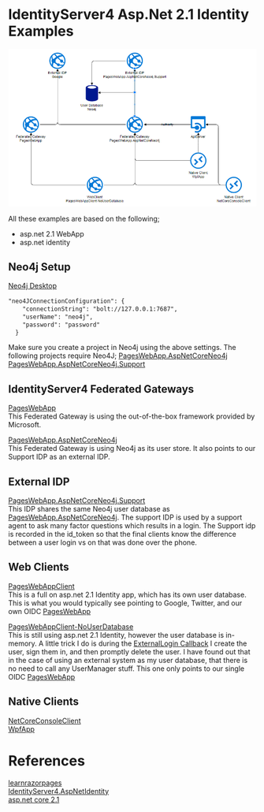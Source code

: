 # IdentityServer4 Asp.Net 2.1 Identity Examples

![GitHub Logo](./Apps.png)


All these examples are based on the following;  
  * asp.net 2.1 WebApp  
  * asp.net identity  
## Neo4j Setup
[Neo4j Desktop](https://neo4j.com/download/)  

```
"neo4JConnectionConfiguration": {
    "connectionString": "bolt://127.0.0.1:7687",
    "userName": "neo4j",
    "password": "password"
  }
```
Make sure you create a project in Neo4j using the above settings.  The following projects require Neo4J;
[PagesWebApp.AspNetCoreNeo4j](src/PagesWebApp.AspNetCoreNeo4j)  
[PagesWebApp.AspNetCoreNeo4j.Support](src/PagesWebApp.AspNetCoreNeo4j.Support)  


## IdentityServer4 Federated Gateways 
[PagesWebApp](src/PagesWebApp)  
This Federated Gateway is using the out-of-the-box framework provided by Microsoft.  

[PagesWebApp.AspNetCoreNeo4j](src/PagesWebApp.AspNetCoreNeo4j)  
This Federated Gateway is using Neo4j as its user store.  It also points to our Support IDP as an external IDP.  

## External IDP
[PagesWebApp.AspNetCoreNeo4j.Support](src/PagesWebApp.AspNetCoreNeo4j.Support)  
This IDP shares the same Neo4j user database as [PagesWebApp.AspNetCoreNeo4j](src/PagesWebApp.AspNetCoreNeo4j).  The support IDP is used by a support agent to ask many factor questions which results in a login.  The Support idp is recorded in the id_token so that the final clients know the difference between a user login vs on that was done over the phone.

## Web Clients
[PagesWebAppClient](src/PagesWebAppClient)  
This is a full on asp.net 2.1 Identity app, which has its own user database.  This is what you would typically see pointing to Google, Twitter, and our own OIDC [PagesWebApp](src/PagesWebApp)  

[PagesWebAppClient-NoUserDatabase](src/PagesWebAppClient-NoUserDatabase)  
This is still using asp.net 2.1 Identity, however the user database is in-memory.  A little trick I do is during the [ExternalLogin Callback](src/PagesWebAppClient-NoUserDatabase/Areas/Identity/Pages/Account/ExternalLogin.cshtml.cs)  I create the user, sign them in, and then promptly delete the user.  I have found out that in the case of using an external system as my user database, that there is no need to call any UserManager stuff.  This one only points to our single OIDC [PagesWebApp](src/PagesWebApp)  

## Native Clients
[NetCoreConsoleClient](src/NetCoreConsoleClient)  
[WpfApp](src/WpfApp)  

# References
[learnrazorpages](https://www.learnrazorpages.com/razor-pages)  
[IdentityServer4.AspNetIdentity](https://github.com/IdentityServer/IdentityServer4.AspNetIdentity)  
[asp.net core 2.1](https://docs.microsoft.com/en-us/aspnet/core/aspnetcore-2.1?view=aspnetcore-2.1)  


